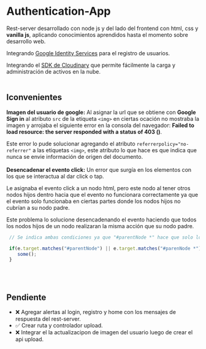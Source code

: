 # Authentication-App

Rest-server desarrollado con node js y del lado del frontend con html, css y **vanilla js**, aplicando conocimientos aprendidos hasta el momento sobre desarrollo web.

Integrando [Google Identity Services](https://developers.google.com/identity) para el registro de usuarios.

Integrando el [SDK de Cloudinary](https://www.npmjs.com/package/cloudinary) que permite fácilmente la carga y administración de activos en la nube.
<br></br>
## Iconvenientes

**Imagen del usuario de google:** Al asignar la url que se obtiene con **Google Sign in** al atributo ``src`` de la etiqueta ``<img>`` en ciertas ocación no mostraba la imagen y arrojaba el siguiente error en la consola del navegador: **Failed to load resource: the server responded with a status of 403 ()**.

Este error lo pude solucionar agregando el atributo ``referrerpolicy="no-referrer"`` a las etiquetas ``<img>``, este atributo lo que hace es que indica que nunca se envie información de origen del documento.
<br></br>
**Desencadenar el evento click:** Un error que surgía en los elementos con los que se interactua al dar click o tap.

Le asignaba el evento click a  un nodo html, pero este nodo al tener otros nodos hijos dentro hacia que el evento no funcionara correctamente  ya que el evento solo funcionaba en ciertas partes donde los nodos hijos no cubrían a su nodo padre.

Este problema lo solucione desencadenando el evento haciendo que todos los nodos hijos de un nodo realizaran la misma acción que su nodo padre.
```js
 // Se indica ambas condiciones ya que "#parentNode *" hace que solo los nodos hijos ejecuten la funcion some()

 if(e.target.matches("#parentNode") || e.target.matches("#parenNode *")){
    some();
 }
```
<br></br>

## Pendiente
- ❌ Agregar alertas al login, registro y home con los mensajes de respuesta del rest-server.
- ✅ Crear ruta y controlador upload.
- ❌ Integrar el la actualizacipon de imagen del usuario luego de crear el api upload.
